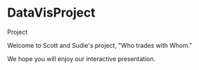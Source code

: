 # DataVisProject
Project

Welcome to Scott and Sudie's project, "Who trades with Whom." 

We hope you will enjoy our interactive presentation.
